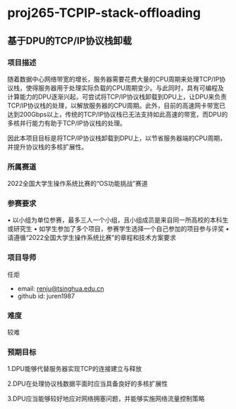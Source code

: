 # proj265-TCPIP-stack-offloading

## 基于DPU的TCP/IP协议栈卸载

### 项目描述
随着数据中心网络带宽的增长，服务器需要花费大量的CPU周期来处理TCP/IP协议栈，使得服务器用于处理实际负载的CPU周期变少。与此同时，具有可编程及计算能力的DPU逐渐兴起，可尝试将TCP/IP协议栈卸载到DPU上，让DPU来负责TCP/IP协议栈的处理，以解放服务器的CPU周期。此外，目前的高速网卡带宽已达到200Gbps以上，传统的TCP/IP协议栈已无法支持如此高速的带宽，而DPU的多核并行能力有助于TCP/IP协议栈的处理。

因此本项目目标是将TCP/IP协议栈卸载到DPU上，以节省服务器端的CPU周期，并提升协议栈的多核扩展性。

### 所属赛道

2022全国大学生操作系统比赛的“OS功能挑战”赛道

### 参赛要求

• 以小组为单位参赛，最多三人一个小组，且小组成员是来自同一所高校的本科生或研究生
• 如学生参加了多个项目，参赛学生选择一个自己参加的项目参与评奖
• 请遵循“2022全国大学生操作系统比赛”的章程和技术方案要求

### 项目导师

任炬

- email: renju@tsinghua.edu.cn
- github id: juren1987

### 难度

较难

### 预期目标

1.DPU能够代替服务器实现TCP的连接建立与释放

2.DPU在处理协议栈数据平面时应当具备良好的多核扩展性

3.DPU应当能够较好地应对网络拥塞问题，并能够实施网络流量控制策略
